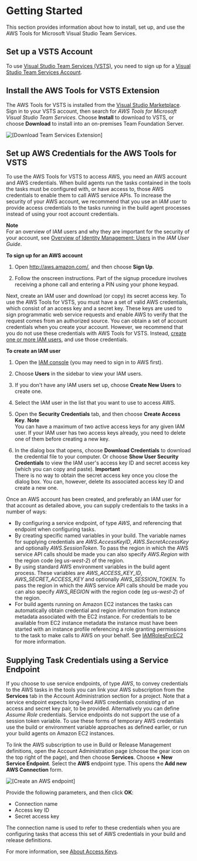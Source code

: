 # Getting Started<a name="getting-started"></a>

This section provides information about how to install, set up, and use the AWS Tools for Microsoft Visual Studio Team Services\.

## Set up a VSTS Account<a name="set-up-a-vsts-account"></a>

To use [Visual Studio Team Services \(VSTS\)](https://www.visualstudio.com/team-services/), you need to sign up for a [Visual Studio Team Services Account](https://www.visualstudio.com/en-us/docs/setup-admin/team-services/sign-up-for-visual-studio-team-services)\.

## Install the AWS Tools for VSTS Extension<a name="install-the-aws-tools-for-vsts-extension"></a>

The AWS Tools for VSTS is installed from the [Visual Studio Marketplace](https://marketplace.visualstudio.com/items?itemName=AmazonWebServices.aws-vsts-tools)\. Sign in to your VSTS account, then search for *AWS Tools for Microsoft Visual Studio Team Services*\. Choose **Install** to download to VSTS, or choose **Download** to install into an on\-premises Team Foundation Server\.

![\[Download Team Services Extension\]](http://docs.aws.amazon.com/vsts/latest/userguide/images/AWSVSTSdownload.png)<a name="setup-credentials"></a>

## Set up AWS Credentials for the AWS Tools for VSTS<a name="set-up-aws-credentials-for-the-aws-tools-for-vsts"></a>

To use the AWS Tools for VSTS to access AWS, you need an AWS account and AWS credentials\. When build agents run the tasks contained in the tools the tasks must be configured with, or have access to, those AWS credentials to enable them to call AWS service APIs\. To increase the security of your AWS account, we recommend that you use an *IAM user* to provide access credentials to the tasks running in the build agent processes instead of using your root account credentials\.

**Note**  
For an overview of IAM users and why they are important for the security of your account, see [Overview of Identity Management: Users](https://docs.aws.amazon.com/IAM/latest/UserGuide/introduction_identity-management.html) in the *IAM User Guide*\.

**To sign up for an AWS account**

1. Open [http://aws\.amazon\.com/](https://aws.amazon.com/), and then choose **Sign Up**\.

1. Follow the onscreen instructions\. Part of the signup procedure involves receiving a phone call and entering a PIN using your phone keypad\.

Next, create an IAM user and download \(or copy\) its secret access key\. To use the AWS Tools for VSTS, you must have a set of valid AWS credentials, which consist of an access key and a secret key\. These keys are used to sign programmatic web service requests and enable AWS to verify that the request comes from an authorized source\. You can obtain a set of account credentials when you create your account\. However, we recommend that you do not use these credentials with AWS Tools for VSTS\. Instead, [create one or more IAM users](https://docs.aws.amazon.com/IAM/latest/UserGuide/Using_SettingUpUser.html), and use those credentials\.

**To create an IAM user**

1. Open the [IAM console](https://console.aws.amazon.com/iam/home) \(you may need to sign in to AWS first\)\.

1. Choose **Users** in the sidebar to view your IAM users\.

1. If you don't have any IAM users set up, choose **Create New Users** to create one\.

1. Select the IAM user in the list that you want to use to access AWS\.

1. Open the **Security Credentials** tab, and then choose **Create Access Key**\.
**Note**  
You can have a maximum of two active access keys for any given IAM user\. If your IAM user has two access keys already, you need to delete one of them before creating a new key\.

1. In the dialog box that opens, choose **Download Credentials** to download the credential file to your computer\. Or choose **Show User Security Credentials** to view the IAM user's access key ID and secret access key \(which you can copy and paste\)\.
**Important**  
There is no way to obtain the secret access key once you close the dialog box\. You can, however, delete its associated access key ID and create a new one\.

Once an AWS account has been created, and preferably an IAM user for that account as detailed above, you can supply credentials to the tasks in a number of ways:
+ By configuring a service endpoint, of type *AWS*, and referencing that endpoint when configuring tasks\.
+ By creating specific named variables in your build\. The variable names for supplying credentials are *AWS\.AccessKeyID*, *AWS\.SecretAccessKey* and optionally *AWS\.SessionToken*\. To pass the region in which the AWS service API calls should be made you can also specify *AWS\.Region* with the region code \(eg *us\-west\-2*\) of the region\.
+ By using standard AWS environment variables in the build agent process\. These variables are *AWS\_ACCESS\_KEY\_ID*, *AWS\_SECRET\_ACCESS\_KEY* and optionally *AWS\_SESSION\_TOKEN*\. To pass the region in which the AWS service API calls should be made you can also specify *AWS\_REGION* with the region code \(eg *us\-west\-2*\) of the region\.
+ For build agents running on Amazon EC2 instances the tasks can automatically obtain credential and region information from instance metadata associated with the EC2 instance\. For credentials to be available from EC2 instance metadata the instance must have been started with an instance profile referencing a role granting permissions to the task to make calls to AWS on your behalf\. See [IAMRolesForEC2](https://docs.aws.amazon.com/IAM/latest/UserGuide/id_roles_use_switch-role-ec2.html) for more information\.

## Supplying Task Credentials using a Service Endpoint<a name="supplying-task-credentials-using-a-service-endpoint"></a>

If you choose to use service endpoints, of type *AWS*, to convey credentials to the AWS tasks in the tools you can link your AWS subscription from the **Services** tab in the Account Administration section for a project\. Note that a service endpoint expects long\-lived AWS credentials consisting of an access and secret key pair, to be provided\. Alternatively you can define *Assume Role* credentials\. Service endpoints do not support the use of a session token variable\. To use these forms of temporary AWS credentials use the build or environment variable approaches as defined earlier, or run your build agents on Amazon EC2 instances\.

To link the AWS subscription to use in Build or Release Management definitions, open the Account Administration page \(choose the gear icon on the top right of the page\), and then choose **Services**\. Choose **\+ New Service Endpoint**\. Select the **AWS** endpoint type\. This opens the **Add new AWS Connection** form\.

![\[Create an AWS endpoint\]](http://docs.aws.amazon.com/vsts/latest/userguide/images/AddNewAWSConnection.png)

Provide the following parameters, and then click **OK**:
+ Connection name
+ Access key ID
+ Secret access key

The connection name is used to refer to these credentials when you are configuring tasks that access this set of AWS credentials in your build and release definitions\.

For more information, see [About Access Keys](https://docs.aws.amazon.com/IAM/latest/UserGuide/id_credentials_access-keys.html?icmpid=docs_iam_console)\.